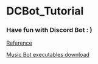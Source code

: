 # DCBot_Tutorial
### Have fun with Discord Bot : )

[Reference](https://hackmd.io/@Ev0n9YKlTzCKhedHrgZ2zw/Sy9ux3b_9)

[Music Bot executables download](https://drive.google.com/drive/folders/1saBzH-jajJuDgn2_d_Ts_Yf-RtNj6aZa?usp=sharing)

